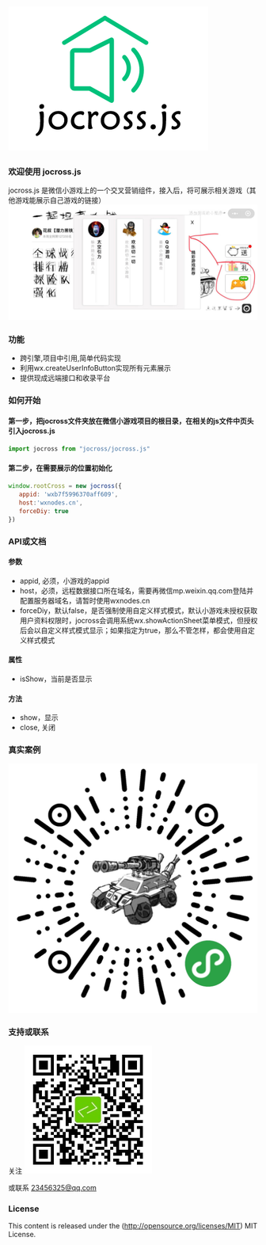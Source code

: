 ![jocross.js logo](https://github.com/minijoe/jocross/blob/master/logo.png)
======
### 欢迎使用 jocross.js
jocross.js 是微信小游戏上的一个交叉营销组件，接入后，将可展示相关游戏（其他游戏能展示自己游戏的链接）
![jocross.js sample](https://github.com/minijoe/jocross/blob/master/sample.jpg)



### 功能

* 跨引擎,项目中引用,简单代码实现
* 利用wx.createUserInfoButton实现所有元素展示
* 提供现成远端接口和收录平台



### 如何开始
#### 第一步，把jocross文件夹放在微信小游戏项目的根目录，在相关的js文件中页头引入jocross.js
```javascript
import jocross from "jocross/jocross.js"
```
#### 第二步，在需要展示的位置初始化
```javascript
window.rootCross = new jocross({
   appid: 'wxb7f5996370aff609',
   host:'wxnodes.cn',
   forceDiy: true
})
```

### API或文档
#### 参数
* appid, 必须，小游戏的appid
* host，必须，远程数据接口所在域名，需要再微信mp.weixin.qq.com登陆并配置服务器域名，请暂时使用wxnodes.cn
* forceDiy，默认false，是否强制使用自定义样式模式，默认小游戏未授权获取用户资料权限时，jocross会调用系统wx.showActionSheet菜单模式，但授权后会以自定义样式模式显示；如果指定为true，那么不管怎样，都会使用自定义样式模式
#### 属性
* isShow，当前是否显示
#### 方法
* show，显示
* close, 关闭

### 真实案例
![jocross.js code](https://github.com/minijoe/jocross/blob/master/code.jpg)


### 支持或联系
关注
![jocross.js gcode](https://github.com/minijoe/jocross/blob/master/qrcode.jpg)

或联系 23456325@qq.com

### License
This content is released under the (http://opensource.org/licenses/MIT) MIT License.
